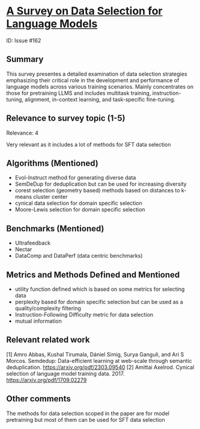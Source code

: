 # [A Survey on Data Selection for Language Models](https://arxiv.org/pdf/2402.16827)

ID: Issue #162

## Summary

This survey presentes a detailed examination of data selection strategies emphasizing their critical role in the development and performance of language models across various training scenarios​. Mainly concentrates on those for pretraining LLMS and includes multitask training, instruction-tuning, alignment, in-context learning, and task-specific fine-tuning.


## Relevance to survey topic (1-5)

Relevance: 4

Very relevant as it includes a lot of methods for SFT data selection

## Algorithms (Mentioned)

- Evol-Instruct method for generating diverse data
- SemDeDup for deduplication but can be used for increasing diversity
- corest selection (geometry based) methods based on distances to k-means cluster center
- cynical data selection for domain specific selection
- Moore-Lewis selection for domain specific selection

## Benchmarks (Mentioned)

- Ultrafeedback
- Nectar
- DataComp and DataPerf (data centric benchmarks)


## Metrics and Methods Defined and Mentioned 

- utility function defined which is based on some metrics for selecting data 
- perplexity based for domain specific selection but can be used as a quality/complexity filtering
- Instruction-Following Difficulty metric for data selection 
- mutual information


## Relevant related work

[1] Amro Abbas, Kushal Tirumala, Dániel Simig, Surya Ganguli, and Ari S Morcos. Semdedup: Data-efficient learning at web-scale through semantic deduplication.  https://arxiv.org/pdf/2303.09540
[2] Amittai Axelrod. Cynical selection of language model training data. 2017. https://arxiv.org/pdf/1709.02279


## Other comments

The methods for data selection scoped in the paper are for model pretraining but most of them can be used for SFT data selection


